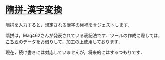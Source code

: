 <h1><a href="leenamgwang.github.io/zuipinn/index.htm">隋拼-漢字変換</a></h1>
<p>隋拼を入力すると，想定される漢字の候補をサジェストします．</p>
<p>隋拼は，Mag462さんが発表されている表記法です．ツールの作成に際しては，<a href="https://github.com/Magnezone462/Zyevio/blob/master/隋語廣韻全字表.csv">こちら</a>のデータをお借りして，加工の上使用しております．</p>
<p>現在，続け書きには対応していませんが，将来的にはするつもりです．</p>